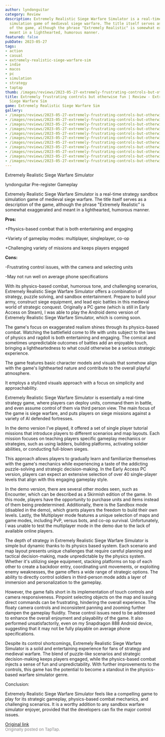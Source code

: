 ```yaml
---
author: lyndonguitar
category: Review
description: Extremely Realistic Siege Warfare Simulator is a real-time strategy sandbox
  simulation game of medieval siege warfare. The title itself serves as a description
  of the game, although the phrase "Extremely Realistic" is somewhat exaggerated and
  meant in a lighthearted, humorous manner.
featured: false
pubDate: 2023-05-27
tags:
- action
- casual
- extremely-realistic-siege-warfare-sim
- indie
- macos
- pc
- simulation
- strategy
- taptap
thumb: /images/reviews/2023-05-27-extremely-frustrating-controls-but-otherwise-fun--review---extremely-realistic-siege-warf-0.avif
title: Extremely frustrating controls but otherwise fun | Review - Extremely Realistic
  Siege Warfare Sim
game: Extremely Realistic Siege Warfare Sim
gallery:
- /images/reviews/2023-05-27-extremely-frustrating-controls-but-otherwise-fun--review---extremely-realistic-siege-warf-0.avif
- /images/reviews/2023-05-27-extremely-frustrating-controls-but-otherwise-fun--review---extremely-realistic-siege-warf-1.avif
- /images/reviews/2023-05-27-extremely-frustrating-controls-but-otherwise-fun--review---extremely-realistic-siege-warf-2.avif
- /images/reviews/2023-05-27-extremely-frustrating-controls-but-otherwise-fun--review---extremely-realistic-siege-warf-3.avif
- /images/reviews/2023-05-27-extremely-frustrating-controls-but-otherwise-fun--review---extremely-realistic-siege-warf-4.avif
- /images/reviews/2023-05-27-extremely-frustrating-controls-but-otherwise-fun--review---extremely-realistic-siege-warf-5.avif
- /images/reviews/2023-05-27-extremely-frustrating-controls-but-otherwise-fun--review---extremely-realistic-siege-warf-6.avif
- /images/reviews/2023-05-27-extremely-frustrating-controls-but-otherwise-fun--review---extremely-realistic-siege-warf-7.avif
- /images/reviews/2023-05-27-extremely-frustrating-controls-but-otherwise-fun--review---extremely-realistic-siege-warf-8.avif
- /images/reviews/2023-05-27-extremely-frustrating-controls-but-otherwise-fun--review---extremely-realistic-siege-warf-9.avif
- /images/reviews/2023-05-27-extremely-frustrating-controls-but-otherwise-fun--review---extremely-realistic-siege-warf-10.avif
---
```

Extremely Realistic Siege Warfare Simulator

lyndonguitar
Pre-register
Gameplay

Extremely Realistic Siege Warfare Simulator is a real-time strategy sandbox simulation game of medieval siege warfare. The title itself serves as a description of the game, although the phrase "Extremely Realistic" is somewhat exaggerated and meant in a lighthearted, humorous manner.


**Pros:**


+Physics-based combat that is both entertaining and engaging

+Variety of gameplay modes: multiplayer, singleplayer, co-op

+Challenging variety of missions and keeps players engaged


**Cons:**


-Frustrating control issues, with the camera and selecting units

-May not run well on average phone specifications

With its physics-based combat, humorous tone, and challenging scenarios, Extremely Realistic Siege Warfare Simulator offers a combination of strategy, puzzle solving, and sandbox entertainment. Prepare to build your army, construct siege equipment, and lead epic battles in this medieval world of strategic conquest. Originally a PC game (which is still in Early Access on Steam), I was able to play the Android demo version of Extremely Realistic Siege Warfare Simulator, which is coming soon.

The game's focus on exaggerated realism shines through its physics-based combat. Watching the battlefield come to life with units subject to the laws of physics and ragdoll is both entertaining and engaging. The comical and sometimes unpredictable outcomes of battles add an enjoyable touch, bringing a lightheartedness to what could otherwise be a serious strategic experience.

The game features basic character models and visuals that somehow align with the game's lighthearted nature and contribute to the overall playful atmosphere.

It employs a stylized visuals approach with a focus on simplicity and approachability.

Extremely Realistic Siege Warfare Simulator is essentially a real-time strategy game, where players can deploy units, command them in battle, and even assume control of them via third person view. The main focus of the game is siege warfare, and puts players on siege missions against a variety of AI defended fortresses.

In the demo version I’ve played, it offered a set of single player tutorial missions that introduce players to different scenarios and map layouts. Each mission focuses on teaching players specific gameplay mechanics or strategies, such as using ladders, building platforms, activating soldier abilities, or conducting full-blown sieges.

This approach allows players to gradually learn and familiarize themselves with the game's mechanics while experiencing a taste of the addicting puzzle-solving and strategic decision-making. In the Early Access PC version, players can expect an extensive selection of over 40 single-player levels that align with this engaging gameplay style.

In the demo version, there are several other modes seen, such as Encounter, which can be described as a Skirmish edition of the game. In this mode, players have the opportunity to purchase units and items instead of them being predetermined. Additionally, there is the Sandbox mode (disabled in the demo), which grants players the freedom to build their own levels. Lastly, the Multiplayer mode features a unique selection of maps and game modes, including PvP, versus bots, and co-op survival. Unfortunately, I was unable to test the multiplayer mode in the demo due to the lack of available online players.

The depth of strategy in Extremely Realistic Siege Warfare Simulator is simple but dynamic thanks to its physics based system. Each scenario and map layout presents unique challenges that require careful planning and tactical decision-making, made unpredictable by the physics system. Whether it's utilizing siege equipment, stacking platforms on top of each other to create a backdoor entry, coordinating unit movements, or exploiting enemy weaknesses, the game offers a wide range of strategic options. The ability to directly control soldiers in third-person mode adds a layer of immersion and personalization to the gameplay.

However, the game falls short in its implementation of touch controls and camera responsiveness. Pinpoint selecting objects on the map and issuing direct commands can be frustrating, hindering the overall experience. The floaty camera controls and inconsistent panning and zooming further dampen the gameplay fluidity. These control issues need to be addressed to enhance the overall enjoyment and playability of the game. It also performed unsatisfactorily, even on my Snapdragon 888 Android device, suggesting that it may not be fully playable on average phone specifications.

Despite its control shortcomings, Extremely Realistic Siege Warfare Simulator is a solid and entertaining experience for fans of strategy and medieval warfare. The blend of puzzle-like scenarios and strategic decision-making keeps players engaged, while the physics-based combat injects a sense of fun and unpredictability. With further improvements to the controls, this game has the potential to become a standout in the physics-based warfare simulator genre.

Conclusion:

Extremely Realistic Siege Warfare Simulator feels like a compelling game to play for its strategic gameplay, physics-based combat mechanics, and challenging scenarios. It is a worthy addition to any sandbox warfare simulator enjoyer, provided that the developers can fix the major control issues.

[Original link](https://www.taptap.io/post/5671800)<br><span style="font-size: 0.95em; color: #888;">Originally posted on TapTap.</span>